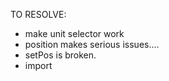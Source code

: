 



TO RESOLVE:
- make unit selector work
- position makes serious issues....
- setPos is broken.
- import